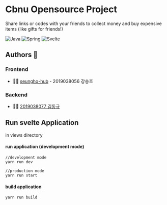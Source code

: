 # Cbnu Opensource Project

Share links or codes with your friends to collect money and buy expensive items
(like gifts for friends!)

![Java](https://img.shields.io/badge/java-%23ED8B00.svg?style=for-the-badge&logo=java&logoColor=white)
![Spring](https://img.shields.io/badge/spring-%236DB33F.svg?style=for-the-badge&logo=spring&logoColor=white)
![Svelte](https://img.shields.io/badge/svelte-%23f1413d.svg?style=for-the-badge&logo=svelte&logoColor=white)

## Authors :two_men_holding_hands:

### Frontend
- :family_man_boy: [seungho-hub](https://github.com/seungho-hub) -  2019038056 강승호

### Backend
- :family_man_boy: [2019038077 김동규](https://github.com/Dongu-K)

## Run svelte Application
  in views directory
  
  #### run application (development mode)
    
    //development mode
    yarn run dev
    
    //production mode
    yarn run start
    
  #### build application
    
    yarn run build
    

    
    
